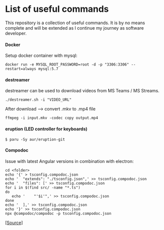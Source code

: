 # List of useful commands
This repository is a collection of useful commands. It is by no means complete and will be extended as I continue my journey as software developer.

#### Docker

Setup docker container with mysql:
```
docker run -e MYSQL_ROOT_PASSWORD=root -d -p "3306:3306" --restart=always mysql:5.7
```
#### destreamer

destreamer can be used to download videos from MS Teams / MS Streams.

```
./destreamer.sh -i "VIDEO_URL"
```

After download --> convert .mkv to .mp4 file

```
ffmpeg -i input.mkv -codec copy output.mp4
```

#### eruption (LED controller for keyboards)

```
$ paru -Sy aur/eruption-git
```

#### Compodoc
Issue with latest Angular versions in combination with electron:

```
cd <folder>
echo '{' > tsconfig.compodoc.json
echo '  "extends": "./tsconfig.json",' >> tsconfig.compodoc.json
echo '  "files": [' >> tsconfig.compodoc.json
for i in $(find src/ -name "*.ts")
do
   echo '    "'$i'",' >> tsconfig.compodoc.json
done
echo '  ],' >> tsconfig.compodoc.json
echo '}' >> tsconfig.compodoc.json
npx @compodoc/compodoc -p tsconfig.compodoc.json
```
[[Source]](https://github.com/compodoc/compodoc/issues/927#issuecomment-597624654)
